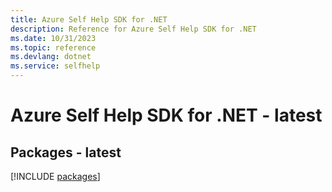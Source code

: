 ```yaml
---
title: Azure Self Help SDK for .NET
description: Reference for Azure Self Help SDK for .NET
ms.date: 10/31/2023
ms.topic: reference
ms.devlang: dotnet
ms.service: selfhelp
---
```

# Azure Self Help SDK for .NET - latest
## Packages - latest
[!INCLUDE [packages](self-help-index.md)]